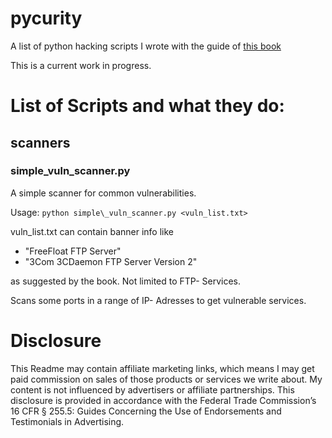 # pycurity
A list of python hacking scripts I wrote with the guide of [this book](http://amzn.to/2iaG8t6)

This is a current work in progress.

# List of Scripts and what they do:
## scanners
### simple\_vuln_scanner.py
A simple scanner for common vulnerabilities.

Usage: 
`
python simple\_vuln_scanner.py <vuln_list.txt>
`

vuln_list.txt can contain banner info like
- "FreeFloat FTP Server"
- "3Com 3CDaemon FTP Server Version 2"

as suggested by the book. Not limited to FTP- Services.

Scans some ports in a range of IP- Adresses to get vulnerable services.


# Disclosure
This Readme may contain affiliate marketing links, which means I may get paid commission on sales of those products or services we write about. My content is not influenced by advertisers or affiliate partnerships. This disclosure is provided in accordance with the Federal Trade Commission’s 16 CFR § 255.5: Guides Concerning the Use of Endorsements and Testimonials in Advertising.
